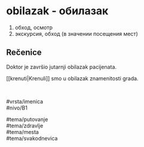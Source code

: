# obilazak - обилазак

1. обход, осмотр  
2. экскурсия, обход (в значении посещения мест)

## Rečenice

Doktor je završio jutarnji obilazak pacijenata.

[[krenuti|Krenuli]] smo u obilazak znamenitosti grada.

<br>

#vrsta/imenica  
#nivo/B1  

#tema/putovanje  
#tema/zdravlje  
#tema/mesta  
#tema/svakodnevica
